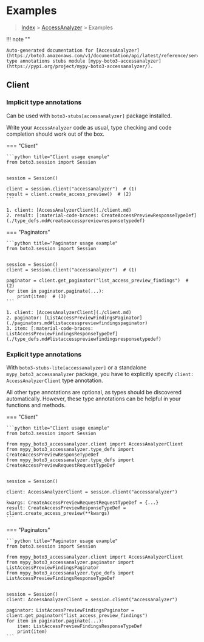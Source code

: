 # Examples

> [Index](../README.md) > [AccessAnalyzer](./README.md) > Examples

!!! note ""

    Auto-generated documentation for [AccessAnalyzer](https://boto3.amazonaws.com/v1/documentation/api/latest/reference/services/accessanalyzer.html#AccessAnalyzer)
    type annotations stubs module [mypy-boto3-accessanalyzer](https://pypi.org/project/mypy-boto3-accessanalyzer/).

## Client

### Implicit type annotations

Can be used with `boto3-stubs[accessanalyzer]` package installed.

Write your `AccessAnalyzer` code as usual,
type checking and code completion should work out of the box.


=== "Client"

    ```python title="Client usage example"
    from boto3.session import Session


    session = Session()

    client = session.client("accessanalyzer")  # (1)
    result = client.create_access_preview()  # (2)
    ```

    1. client: [AccessAnalyzerClient](./client.md)
    2. result: [:material-code-braces: CreateAccessPreviewResponseTypeDef](./type_defs.md#createaccesspreviewresponsetypedef) 



=== "Paginators"

    ```python title="Paginator usage example"
    from boto3.session import Session


    session = Session()
    client = session.client("accessanalyzer")  # (1)

    paginator = client.get_paginator("list_access_preview_findings")  # (2)
    for item in paginator.paginate(...):
        print(item)  # (3)
    ```

    1. client: [AccessAnalyzerClient](./client.md)
    2. paginator: [ListAccessPreviewFindingsPaginator](./paginators.md#listaccesspreviewfindingspaginator)
    3. item: [:material-code-braces: ListAccessPreviewFindingsResponseTypeDef](./type_defs.md#listaccesspreviewfindingsresponsetypedef) 




### Explicit type annotations

With `boto3-stubs-lite[accessanalyzer]`
or a standalone `mypy_boto3_accessanalyzer` package, you have to explicitly specify `client: AccessAnalyzerClient` type annotation.

All other type annotations are optional, as types should be discovered automatically.
However, these type annotations can be helpful in your functions and methods.


=== "Client"

    ```python title="Client usage example"
    from boto3.session import Session

    from mypy_boto3_accessanalyzer.client import AccessAnalyzerClient
    from mypy_boto3_accessanalyzer.type_defs import CreateAccessPreviewResponseTypeDef
    from mypy_boto3_accessanalyzer.type_defs import CreateAccessPreviewRequestRequestTypeDef


    session = Session()

    client: AccessAnalyzerClient = session.client("accessanalyzer")

    kwargs: CreateAccessPreviewRequestRequestTypeDef = {...}
    result: CreateAccessPreviewResponseTypeDef = client.create_access_preview(**kwargs)
    ```



=== "Paginators"

    ```python title="Paginator usage example"
    from boto3.session import Session

    from mypy_boto3_accessanalyzer.client import AccessAnalyzerClient
    from mypy_boto3_accessanalyzer.paginator import ListAccessPreviewFindingsPaginator
    from mypy_boto3_accessanalyzer.type_defs import ListAccessPreviewFindingsResponseTypeDef


    session = Session()
    client: AccessAnalyzerClient = session.client("accessanalyzer")

    paginator: ListAccessPreviewFindingsPaginator = client.get_paginator("list_access_preview_findings")
    for item in paginator.paginate(...):
        item: ListAccessPreviewFindingsResponseTypeDef
        print(item)
    ```




